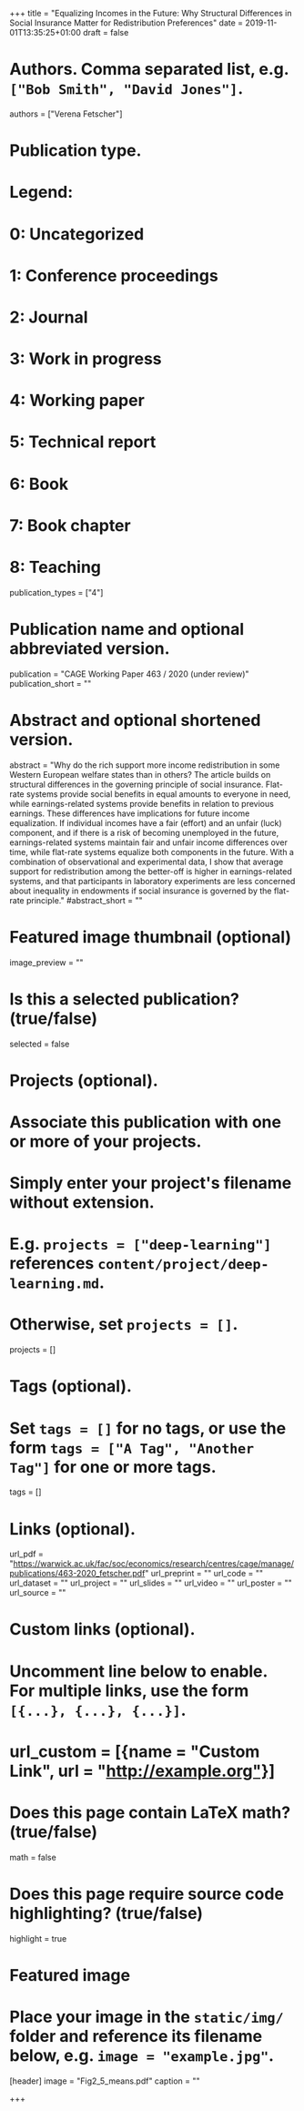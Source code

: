 +++
title = "Equalizing Incomes in the Future: Why Structural Differences in Social Insurance Matter for Redistribution Preferences"
date = 2019-11-01T13:35:25+01:00
draft = false

# Authors. Comma separated list, e.g. `["Bob Smith", "David Jones"]`.
authors = ["Verena Fetscher"]

# Publication type.
# Legend:
#  0: Uncategorized
#  1: Conference proceedings
#  2: Journal
#  3: Work in progress
#  4: Working paper
#  5: Technical report
#  6: Book
#  7: Book chapter
#  8: Teaching
publication_types = ["4"]

# Publication name and optional abbreviated version.
publication = "CAGE Working Paper 463 / 2020 (under review)"
publication_short = ""

# Abstract and optional shortened version.
abstract = "Why do the rich support more income redistribution in some Western European welfare states than in others? The article builds on structural differences in the governing principle of social insurance. Flat-rate systems provide social benefits in equal amounts to everyone in need, while earnings-related systems provide benefits in relation to previous earnings. These differences have implications for future income equalization. If individual incomes have a fair (effort) and an unfair (luck) component, and if there is a risk of becoming unemployed in the future, earnings-related systems maintain fair and unfair income differences over time, while flat-rate systems equalize both components in the future. With a combination of observational and experimental data, I show that average support for redistribution among the better-off is higher in earnings-related systems, and that participants in laboratory experiments are less concerned about inequality in endowments if social insurance is governed by the flat- rate principle."
#abstract_short = ""

# Featured image thumbnail (optional)
image_preview = ""

# Is this a selected publication? (true/false)
selected = false

# Projects (optional).
#   Associate this publication with one or more of your projects.
#   Simply enter your project's filename without extension.
#   E.g. `projects = ["deep-learning"]` references `content/project/deep-learning.md`.
#   Otherwise, set `projects = []`.
projects = []

# Tags (optional).
#   Set `tags = []` for no tags, or use the form `tags = ["A Tag", "Another Tag"]` for one or more tags.
tags = []

# Links (optional).
url_pdf = "https://warwick.ac.uk/fac/soc/economics/research/centres/cage/manage/publications/463-2020_fetscher.pdf"
url_preprint = ""
url_code = ""
url_dataset = ""
url_project = ""
url_slides = ""
url_video = ""
url_poster = ""
url_source = ""

# Custom links (optional).
#   Uncomment line below to enable. For multiple links, use the form `[{...}, {...}, {...}]`.
# url_custom = [{name = "Custom Link", url = "http://example.org"}]

# Does this page contain LaTeX math? (true/false)
math = false

# Does this page require source code highlighting? (true/false)
highlight = true

# Featured image
# Place your image in the `static/img/` folder and reference its filename below, e.g. `image = "example.jpg"`.
[header]
image = "Fig2_5_means.pdf"
caption = ""

+++

